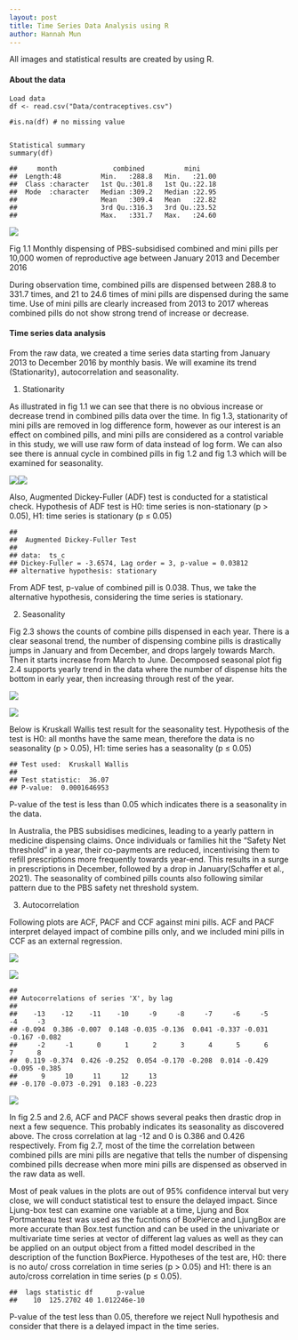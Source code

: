```yaml
---
layout: post
title: Time Series Data Analysis using R
author: Hannah Mun
---
```



All images and statistical results are created by using R.


#### About the data
```{r}
Load data
df <- read.csv("Data/contraceptives.csv")

#is.na(df) # no missing value


Statistical summary 
summary(df)
```

    ##     month              combined          mini      
    ##  Length:48          Min.   :288.8   Min.   :21.00  
    ##  Class :character   1st Qu.:301.8   1st Qu.:22.18  
    ##  Mode  :character   Median :309.2   Median :22.95  
    ##                     Mean   :309.4   Mean   :22.82  
    ##                     3rd Qu.:316.3   3rd Qu.:23.52  
    ##                     Max.   :331.7   Max.   :24.60




<img src="/assets/img/unnamed-chunk-2-1.png"  />
<p class="caption">
Fig 1.1 Monthly dispensing of PBS-subsidised combined and mini pills per
10,000 women of reproductive age between January 2013 and December 2016
</p>


During observation time, combined pills are dispensed between 288.8 to
331.7 times, and 21 to 24.6 times of mini pills are dispensed during the
same time. Use of mini pills are clearly increased from 2013 to 2017
whereas combined pills do not show strong trend of increase or decrease.


#### Time series data analysis

From the raw data, we created a time series data starting from January
2013 to December 2016 by monthly basis. We will examine its trend
(Stationarity), autocorrelation and seasonality.

1. Stationarity

As illustrated in fig 1.1 we can see that there is no obvious increase or decrease trend in combined pills data over the time. In fig 1.3,
stationarity of mini pills are removed in log difference form, however
as our interest is an effect on combined pills, and mini pills are
considered as a control variable in this study, we will use raw form of
data instead of log form. We can also see there is annual cycle in
combined pills in fig 1.2 and fig 1.3 which will be examined for
seasonality.


![](/assets/img/unnamed-chunk-4-1.png)<!-- -->![](/assets/img/unnamed-chunk-4-2.png)<!-- -->

Also, Augmented Dickey-Fuller (ADF) test is conducted for a statistical
check. Hypothesis of ADF test is H0: time series is non-stationary (p \>
0.05), H1: time series is stationary (p ≤ 0.05)


    ## 
    ##  Augmented Dickey-Fuller Test
    ## 
    ## data:  ts_c
    ## Dickey-Fuller = -3.6574, Lag order = 3, p-value = 0.03812
    ## alternative hypothesis: stationary

From ADF test, p-value of combined pill is 0.038. Thus, we take the
alternative hypothesis, considering the time series is stationary.

2.  Seasonality

Fig 2.3 shows the counts of combine pills dispensed in each year. There
is a clear seasonal trend, the number of dispensing combine pills is
drastically jumps in January and from December, and drops largely
towards March. Then it starts increase from March to June. Decomposed
seasonal plot fig 2.4 supports yearly trend in the data where the number
of dispense hits the bottom in early year, then increasing through rest
of the year.


![](/assets/img/unnamed-chunk-6-1.png)<!-- -->


![](/assets/img/unnamed-chunk-6-2.png)<!-- -->

Below is Kruskall Wallis test result for the seasonality test.
Hypothesis of the test is H0: all months have the same mean, therefore
the data is no seasonality (p \> 0.05), H1: time series has a
seasonality (p ≤ 0.05)


    ## Test used:  Kruskall Wallis 
    ##  
    ## Test statistic:  36.07 
    ## P-value:  0.0001646953

P-value of the test is less than 0.05 which indicates there is a
seasonality in the data.

In Australia, the PBS subsidises medicines, leading to a yearly pattern
in medicine dispensing claims. Once individuals or families hit the
“Safety Net threshold” in a year, their co-payments are reduced,
incentivising them to refill prescriptions more frequently towards
year-end. This results in a surge in prescriptions in December, followed
by a drop in January(Schaffer et al., 2021). The seasonality of combined
pills counts also following similar pattern due to the PBS safety net
threshold system.

3.  Autocorrelation

Following plots are ACF, PACF and CCF against mini pills. ACF and PACF
interpret delayed impact of combine pills only, and we included mini
pills in CCF as an external regression.


![](/assets/img/unnamed-chunk-8-1.png)<!-- -->


![](/assets/img/unnamed-chunk-8-2.png)<!-- -->



    ## 
    ## Autocorrelations of series 'X', by lag
    ## 
    ##    -13    -12    -11    -10     -9     -8     -7     -6     -5     -4     -3 
    ## -0.094  0.386 -0.007  0.148 -0.035 -0.136  0.041 -0.337 -0.031 -0.167 -0.082 
    ##     -2     -1      0      1      2      3      4      5      6      7      8 
    ##  0.119 -0.374  0.426 -0.252  0.054 -0.170 -0.208  0.014 -0.429 -0.095 -0.385 
    ##      9     10     11     12     13 
    ## -0.170 -0.073 -0.291  0.183 -0.223


![](/assets/img/unnamed-chunk-8-3.png)<!-- -->

In fig 2.5 and 2.6, ACF and PACF shows several peaks then drastic drop
in next a few sequence. This probably indicates its seasonality as
discovered above. The cross correlation at lag -12 and 0 is 0.386 and
0.426 respectively. From fig 2.7, most of the time the correlation
between combined pills are mini pills are negative that tells the number
of dispensing combined pills decrease when more mini pills are dispensed
as observed in the raw data as well.

Most of peak values in the plots are out of 95% confidence interval but
very close, we will conduct statistical test to ensure the delayed
impact. Since Ljung-box test can examine one variable at a time, Ljung
and Box Portmanteau test was used as the fucntions of BoxPierce and
LjungBox are more accurate than Box.test function and can be used in the
univariate or multivariate time series at vector of different lag values
as well as they can be applied on an output object from a fitted model
described in the description of the function BoxPierce. Hypotheses of
the test are, H0: there is no auto/ cross correlation in time series (p
\> 0.05) and H1: there is an auto/cross correlation in time series (p ≤
0.05).


    ##  lags statistic df      p-value
    ##    10  125.2702 40 1.012246e-10

P-value of the test less than 0.05, therefore we reject Null hypothesis
and consider that there is a delayed impact in the time series.




